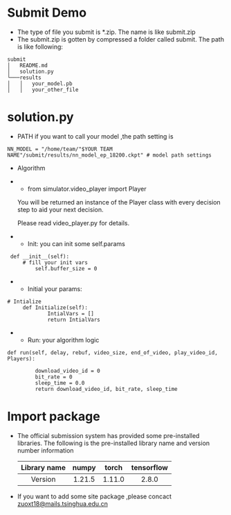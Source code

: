 # Submit Demo
* The type of file you submit is *.zip. The name is like submit.zip
* The submit.zip is gotten by compressed a folder called submit. The path is like following:
```
submit
│   README.md
│   solution.py    
└───results
│   │   your_model.pb
│   │   your_other_file

```

# solution.py
* PATH
if you want to call your model ,the path setting is 
```
NN_MODEL = "/home/team/"$YOUR TEAM NAME"/submit/results/nn_model_ep_18200.ckpt" # model path settings
```
* Algorithm

* - from simulator.video_player import Player

  You will be returned an instance of the Player class with every decision step to aid your next decision. 

  Please read video_player.py for details.

* * Init: you can init some self.params 
```
 def __init__(self):
     # fill your init vars
         self.buffer_size = 0
```
* * Initial your params: 
```
# Intialize
     def Initialize(self):
             IntialVars = []
             return IntialVars

```
* * Run: your algorithm logic
```
def run(self, delay, rebuf, video_size, end_of_video, play_video_id, Players):
    
         download_video_id = 0
         bit_rate = 0
         sleep_time = 0.0
         return download_video_id, bit_rate, sleep_time
```

# Import package
* The official submission system has provided some pre-installed libraries. The following is the pre-installed library name and version number information

  | Library name | numpy  | torch  | tensorflow |
  | :----------: | :----: | :----: | :--------: |
  |   Version    | 1.21.5 | 1.11.0 |   2.8.0    |

* If you want to add some site package ,please concact zuoxt18@mails.tsinghua.edu.cn

